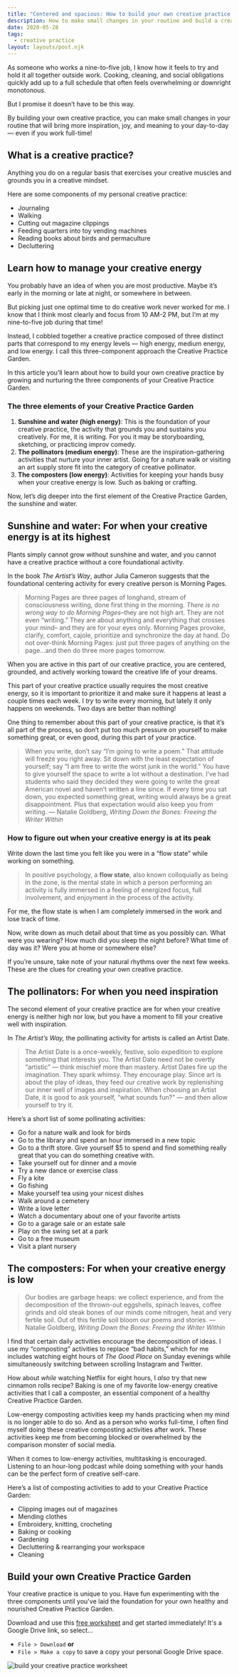 ```yaml
---
title: "Centered and spacious: How to build your own creative practice as a busy, full-time professional"
description: How to make small changes in your routine and build a creative practice that will bring more inspiration, joy, and meaning to your day-to-day — even if you work full-time
date: 2020-05-28
tags:
  - creative practice
layout: layouts/post.njk
---
```


As someone who works a nine-to-five job, I know how it feels to try and hold it all together outside work. Cooking, cleaning, and social obligations quickly add up to a full schedule that often feels overwhelming or downright monotonous.

But I promise it doesn’t have to be this way.

By building your own creative practice, you can make small changes in your routine that will bring more inspiration, joy, and meaning to your day-to-day — even if you work full-time!

## What is a creative practice?

Anything you do on a regular basis that exercises your creative muscles and grounds you in a creative mindset.

Here are some components of my personal creative practice:

- Journaling
- Walking
- Cutting out magazine clippings
- Feeding quarters into toy vending machines
- Reading books about birds and permaculture
- Decluttering

## Learn how to manage your creative energy

You probably have an idea of when you are most productive. Maybe it’s early in the morning or late at night, or somewhere in between.

But picking just one optimal time to do creative work never worked for me. I know that I think most clearly and focus from 10 AM-2 PM, but I’m at my nine-to-five job during that time!

Instead, I cobbled together a creative practice composed of three distinct parts that correspond to my energy levels — high energy, medium energy, and low energy. I call this three-component approach the Creative Practice Garden.

In this article you’ll learn about how to build your own creative practice by growing and nurturing the three components of your Creative Practice Garden.

### The three elements of your Creative Practice Garden

1.  **Sunshine and water (high energy)**: This is the foundation of your creative practice, the activity that grounds you and sustains you creatively. For me, it is writing. For you it may be storyboarding, sketching, or practicing improv comedy.
2.  **The pollinators (medium energy)**: These are the inspiration-gathering activities that nurture your inner artist. Going for a nature walk or visiting an art supply store fit into the category of creative pollinator.
3.  **The composters (low energy)**: Activities for keeping your hands busy when your creative energy is low. Such as baking or crafting.

Now, let’s dig deeper into the first element of the Creative Practice Garden, the sunshine and water.

## Sunshine and water: For when your creative energy is at its highest

Plants simply cannot grow without sunshine and water, and you cannot have a creative practice without a core foundational activity.

In the book _The Artist’s Way_, author Julia Cameron suggests that the foundational centering activity for every creative person is Morning Pages.

> Morning Pages are three pages of longhand, stream of consciousness writing, done first thing in the morning. _There is no wrong way to do Morning Pages_–they are not high art. They are not even “writing.” They are about anything and everything that crosses your mind– and they are for your eyes only. Morning Pages provoke, clarify, comfort, cajole, prioritize and synchronize the day at hand. Do not over-think Morning Pages: just put three pages of anything on the page...and then do three more pages tomorrow.

When you are active in this part of our creative practice, you are centered, grounded, and actively working toward the creative life of your dreams.

This part of your creative practice usually requires the most creative energy, so it is important to prioritize it and make sure it happens at least a couple times each week. I _try_ to write every morning, but lately it only happens on weekends. Two days are better than nothing!

One thing to remember about this part of your creative practice, is that it’s all part of the process, so don’t put too much pressure on yourself to make something great, or even good, during this part of your practice.

> When you write, don’t say “I’m going to write a poem.” That attitude will freeze you right away. Sit down with the least expectation of yourself; say “I am free to write the worst junk in the world.” You have to give yourself the space to write a lot without a destination. I’ve had students who said they decided they were going to write the great American novel and haven’t written a line since. If every time you sat down, you expected something great, writing would always be a great disappointment. Plus that expectation would also keep you from writing.
> — Natalie Goldberg, _Writing Down the Bones: Freeing the Writer Within_

### How to figure out when your creative energy is at its peak

Write down the last time you felt like you were in a “flow state” while working on something.

> In positive psychology, a **flow state**, also known colloquially as being in the zone, is the mental state in which a person performing an activity is fully immersed in a feeling of energized focus, full involvement, and enjoyment in the process of the activity.

For me, the flow state is when I am completely immersed in the work and lose track of time.

Now, write down as much detail about that time as you possibly can. What were you wearing? How much did you sleep the night before? What time of day was it? Were you at home or somewhere else?

If you’re unsure, take note of your natural rhythms over the next few weeks. These are the clues for creating your own creative practice.

## The pollinators: For when you need inspiration

The second element of your creative practice are for when your creative energy is neither high nor low, but you have a moment to fill your creative well with inspiration.

In _The Artist’s Way,_ the pollinating activity for artists is called an Artist Date.

> The Artist Date is a once-weekly, festive, solo expedition to explore something that interests you. The Artist Date need not be overtly “artistic” — think mischief more than mastery. Artist Dates fire up the imagination. They spark whimsy. They encourage play. Since art is about the play of ideas, they feed our creative work by replenishing our inner well of images and inspiration. When choosing an Artist Date, it is good to ask yourself, “what sounds fun?” — and then allow yourself to try it.

Here’s a short list of some pollinating activities:

- Go for a nature walk and look for birds
- Go to the library and spend an hour immersed in a new topic
- Go to a thrift store. Give yourself \$5 to spend and find something really great that you can do something creative with.
- Take yourself out for dinner and a movie
- Try a new dance or exercise class
- Fly a kite
- Go fishing
- Make yourself tea using your nicest dishes
- Walk around a cemetery
- Write a love letter
- Watch a documentary about one of your favorite artists
- Go to a garage sale or an estate sale
- Play on the swing set at a park
- Go to a free museum
- Visit a plant nursery

## The composters: For when your creative energy is low

> Our bodies are garbage heaps: we collect experience, and from the decomposition of the thrown-out eggshells, spinach leaves, coffee grinds and old steak bones of our minds come nitrogen, heat and very fertile soil. Out of this fertile soil bloom our poems and stories.
> — Natalie Goldberg, _Writing Down the Bones: Freeing the Writer Within_

I find that certain daily activities encourage the decomposition of ideas. I use my “composting” activities to replace “bad habits,” which for me includes watching eight hours of _The Good Place_ on Sunday evenings while simultaneously switching between scrolling Instagram and Twitter.

How about _while_ watching Netflix for eight hours, I _also_ try that new cinnamon rolls recipe? Baking is one of my favorite low-energy creative activities that I call a composter, an essential component of a healthy Creative Practice Garden.

Low-energy composting activities keep my hands practicing when my mind is no longer able to do so. And as a person who works full-time, I often find myself doing these creative composting activities after work. These activities keep me from becoming blocked or overwhelmed by the comparison monster of social media.

When it comes to low-energy activities, multitasking is encouraged. Listening to an hour-long podcast while doing something with your hands can be the perfect form of creative self-care.

Here’s a list of composting activities to add to your Creative Practice Garden:

- Clipping images out of magazines
- Mending clothes
- Embroidery, knitting, crocheting
- Baking or cooking
- Gardening
- Decluttering & rearranging your workspace
- Cleaning

## Build your own Creative Practice Garden

Your creative practice is unique to you. Have fun experimenting with the three components until you've laid the foundation for your own healthy and nourished Creative Practice Garden.

Download and use this [free worksheet](https://docs.google.com/document/d/1DLY91Vix_m_o6czFLXgENH1KC-KDhcO0qUuVdWD5MIE/edit?usp=sharing) and get started immediately! It's a Google Drive link, so select...

- `File > Download` **or**
- `File > Make a copy` to save a copy your personal Google Drive space.

![build your creative practice worksheet](https://samantha-andrews.s3.us-east-2.amazonaws.com/writing/creative-practice-garden.jpg)
